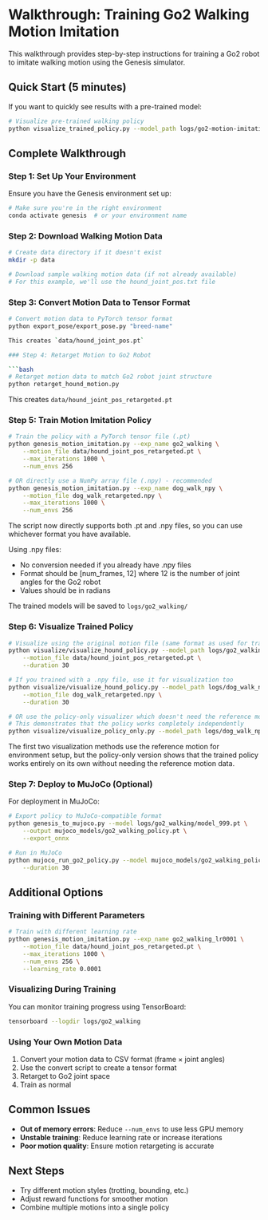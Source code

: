 # Walkthrough: Training Go2 Walking Motion Imitation

This walkthrough provides step-by-step instructions for training a Go2 robot to imitate walking motion using the Genesis simulator.

## Quick Start (5 minutes)

If you want to quickly see results with a pre-trained model:

```bash
# Visualize pre-trained walking policy
python visualize_trained_policy.py --model_path logs/go2-motion-imitation/model_999.pt --duration 30
```

## Complete Walkthrough

### Step 1: Set Up Your Environment

Ensure you have the Genesis environment set up:

```bash
# Make sure you're in the right environment
conda activate genesis  # or your environment name
```

### Step 2: Download Walking Motion Data

```bash
# Create data directory if it doesn't exist
mkdir -p data

# Download sample walking motion data (if not already available)
# For this example, we'll use the hound_joint_pos.txt file
```

### Step 3: Convert Motion Data to Tensor Format

```bash
# Convert motion data to PyTorch tensor format
python export_pose/export_pose.py "breed-name"

This creates `data/hound_joint_pos.pt`

### Step 4: Retarget Motion to Go2 Robot

```bash
# Retarget motion data to match Go2 robot joint structure
python retarget_hound_motion.py
```

This creates `data/hound_joint_pos_retargeted.pt`

### Step 5: Train Motion Imitation Policy

```bash
# Train the policy with a PyTorch tensor file (.pt)
python genesis_motion_imitation.py --exp_name go2_walking \
    --motion_file data/hound_joint_pos_retargeted.pt \
    --max_iterations 1000 \
    --num_envs 256

# OR directly use a NumPy array file (.npy) - recommended
python genesis_motion_imitation.py --exp_name dog_walk_npy \
    --motion_file dog_walk_retargeted.npy \
    --max_iterations 1000 \
    --num_envs 256
```

The script now directly supports both .pt and .npy files, so you can use whichever format you have available. 

Using .npy files:
- No conversion needed if you already have .npy files
- Format should be [num_frames, 12] where 12 is the number of joint angles for the Go2 robot
- Values should be in radians

The trained models will be saved to `logs/go2_walking/`

### Step 6: Visualize Trained Policy

```bash
# Visualize using the original motion file (same format as used for training)
python visualize/visualize_hound_policy.py --model_path logs/go2_walking/model_999.pt \
    --motion_file data/hound_joint_pos_retargeted.pt \
    --duration 30

# If you trained with a .npy file, use it for visualization too
python visualize/visualize_hound_policy.py --model_path logs/dog_walk_npy/model_999.pt \
    --motion_file dog_walk_retargeted.npy \
    --duration 30

# OR use the policy-only visualizer which doesn't need the reference motion
# This demonstrates that the policy works completely independently
python visualize/visualize_policy_only.py --model_path logs/dog_walk_npy/model_999.pt --duration 30
```

The first two visualization methods use the reference motion for environment setup, but the policy-only version shows that the trained policy works entirely on its own without needing the reference motion data.

### Step 7: Deploy to MuJoCo (Optional)

For deployment in MuJoCo:

```bash
# Export policy to MuJoCo-compatible format
python genesis_to_mujoco.py --model logs/go2_walking/model_999.pt \
    --output mujoco_models/go2_walking_policy.pt \
    --export_onnx

# Run in MuJoCo
python mujoco_run_go2_policy.py --model mujoco_models/go2_walking_policy.pt \
    --duration 30
```

## Additional Options

### Training with Different Parameters

```bash
# Train with different learning rate
python genesis_motion_imitation.py --exp_name go2_walking_lr0001 \
    --motion_file data/hound_joint_pos_retargeted.pt \
    --max_iterations 1000 \
    --num_envs 256 \
    --learning_rate 0.0001
```

### Visualizing During Training

You can monitor training progress using TensorBoard:

```bash
tensorboard --logdir logs/go2_walking
```

### Using Your Own Motion Data

1. Convert your motion data to CSV format (frame × joint angles)
2. Use the convert script to create a tensor format
3. Retarget to Go2 joint space
4. Train as normal

## Common Issues

- **Out of memory errors**: Reduce `--num_envs` to use less GPU memory
- **Unstable training**: Reduce learning rate or increase iterations
- **Poor motion quality**: Ensure motion retargeting is accurate

## Next Steps

- Try different motion styles (trotting, bounding, etc.)
- Adjust reward functions for smoother motion
- Combine multiple motions into a single policy 
